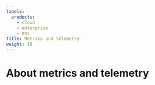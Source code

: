 ```yaml
---
labels:
  products:
    - cloud
    - enterprise
    - oss
title: Metrics and telemetry
weight: 10
---
```


# About metrics and telemetry